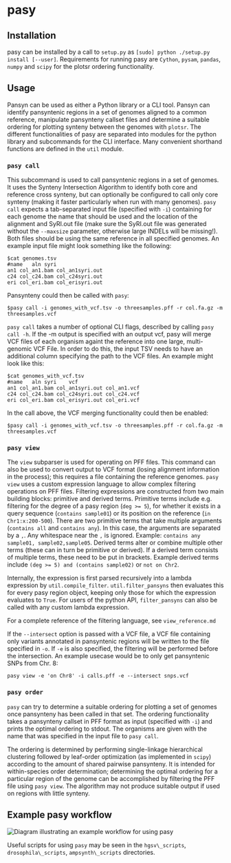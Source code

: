 # pasy

## Installation
pasy can be installed by a call to `setup.py` as `[sudo] python ./setup.py install [--user]`.
Requirements for running pasy are `Cython`, `pysam`, `pandas`, `numpy` and `scipy` for the plotsr ordering functionality.

## Usage

Pansyn can be used as either a Python library or a CLI tool.
Pansyn can identify pansyntenic regions in a set of genomes aligned to a common reference, manipulate pansynteny callset files and determine a suitable ordering for plotting synteny between the genomes with `plotsr`.
The different functionalities of pasy are separated into modules for the python library and subcommands for the CLI interface.
Many convenient shorthand functions are defined in the `util` module.

### `pasy call`

This subcommand is used to call pansyntenic regions in a set of genomes.
It uses the Synteny Intersection Algorithm to identify both core and reference cross synteny, but can optionally be configured to call only core synteny (making it faster particularly when run with many genomes).
`pasy call` expects a tab-separated input file (specified with `-i`) containing for each genome the name that should be used and the location of the alignment and SyRI.out file (make sure the SyRI.out file was generated without the `--maxsize` parameter, otherwise large INDELs will be missing!).
Both files should be using the same reference in all specified genomes.
An example input file might look something like the following:

```
$cat genomes.tsv
#name	aln	syri
an1	col_an1.bam	col_an1syri.out
c24	col_c24.bam	col_c24syri.out
eri	col_eri.bam	col_erisyri.out
```

Pansynteny could then be called with `pasy`:
```
$pasy call -i genomes_with_vcf.tsv -o threesamples.pff -r col.fa.gz -m threesamples.vcf
```


`pasy call` takes a number of optional CLI flags, described by calling `pasy call -h`.
If the -m output is specified with an output vcf, pasy will merge VCF files of each organism againt the reference into one large, multi-genomic VCF File.
In order to do this, the input TSV needs to have an additional column specifying the path to the VCF files.
An example might look like this:

```
$cat genomes_with_vcf.tsv
#name	aln	syri	vcf
an1	col_an1.bam	col_an1syri.out	col_an1.vcf
c24	col_c24.bam	col_c24syri.out	col_c24.vcf
eri	col_eri.bam	col_erisyri.out	col_eri.vcf
```

In the call above, the VCF merging functionality could then be enabled:
```
$pasy call -i genomes_with_vcf.tsv -o threesamples.pff -r col.fa.gz -m threesamples.vcf
```

### `pasy view`

The `view` subparser is used for operating on PFF files.
This command can also be used to convert output to VCF format (losing alignment information in the process); this requires a file containing the reference genomes.
`pasy view` uses a custom expression language to allow complex filtering operations on PFF files.
Filtering expressions are constructed from two main building blocks: primitive and derived terms.
Primitive terms include e.g. filtering for the degree of a pasy region (`deg >= 5`), for whether it exists in a query sequence (`contains sample01`) or its position on the reference (`in Chr1:x:200-500`).
There are two primitive terms that take multiple arguments (`contains all` and `contains any`).
In this case, the arguments are separated by a `,`. Any whitespace near the `,` is ignored.
Example: `contains any sample01, sample02,sample05`.
Derived terms alter or combine multiple other terms (these can in turn be primitive or derived).
If a derived term consists of multiple terms, these need to be put in brackets.
Example derived terms include `(deg >= 5) and (contains sample02)` or `not on Chr2`.

Internally, the expression is first parsed recursively into a lambda expression by `util.compile_filter`.
`util.filter_pansyns` then evaluates this for every pasy region object, keeping only those for which the expression evaluates to `True`.
For users of the python API, `filter_pansyns` can also be called with any custom lambda expression.

For a complete reference of the filtering language, see `view_reference.md`

If the `--intersect` option is passed with a VCF file, a VCF file containing only variants annotated in pansyntenic regions will be written to the file specified in `-o`.
If `-e` is also specified, the filtering will be performed before the intersection.
An example usecase would be to only get pansyntenic SNPs from Chr. 8:
```
pasy view -e 'on Chr8' -i calls.pff -e --intersect snps.vcf
```

### `pasy order`

`pasy` can try to determine a suitable ordering for plotting a set of genomes once pansynteny has been called in that set.
The ordering functionality takes a pansynteny callset in PFF format as input (specified with `-i`) and prints the optimal ordering to stdout.
The organisms are given with the name that was specified in the input file to `pasy call`.

The ordering is determined by performing single-linkage hierarchical clustering followed by leaf-order optimization (as implemented in `scipy`) according to the amount of shared pairwise pansynteny.
It is intended for within-species order determination; determining the optimal ordering for a particular region of the genome can be accomplished by filtering the PFF file using `pasy view`.
The algorithm may not produce suitable output if used on regions with little synteny.

## Example pasy workflow

![Diagram illustrating an example workflow for using pasy](https://github.com/schneebergerlab/pasy/blob/leon/workflow.svg)

Useful scripts for using `pasy` may be seen in the `hgsv\_scripts`, `drosophila\_scripts`, `ampsynth\_scripts` directories.

